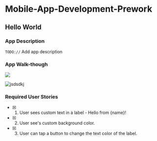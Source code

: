 # Mobile-App-Development-Prework


## Hello World

### App Description
`TODO://` Add app description

### App Walk-though

<img src="http://g.recordit.co/0jecpbvXew.gif" ><br>

![jsdsdkj](http://g.recordit.co/0jecpbvXew.gif)


### Required User Stories
- [x] 1. User sees custom text in a label - Hello from {name}!
- [x] 2. User see's custom background color.
- [x] 3. User can tap a button to change the text color of the label.
